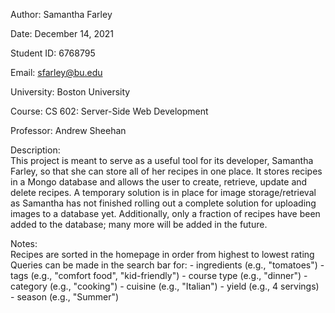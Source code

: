 Author:         Samantha Farley

Date:           December 14, 2021

Student ID:     6768795

Email:          sfarley@bu.edu

University:     Boston University

Course:         CS 602: Server-Side Web Development

Professor:      Andrew Sheehan

Description:    
                This project is meant to serve as a useful tool for its developer, Samantha Farley, so that she can store all of her recipes in one place. It stores 
                recipes in a Mongo database and allows the user to create, retrieve, update and delete recipes. A temporary solution is in place for image storage/retrieval as Samantha has not finished rolling out a complete solution for uploading images to a database yet. Additionally, only a fraction of recipes have been added to the database; many more will be added in the future.

Notes:          
                Recipes are sorted in the homepage in order from highest to lowest rating
                Queries can be made in the search bar for:
                - ingredients   (e.g., "tomatoes")
                - tags          (e.g., "comfort food", "kid-friendly")
                - course type   (e.g., "dinner")
                - category      (e.g., "cooking")
                - cuisine       (e.g., "Italian")
                - yield         (e.g., 4 servings)
                - season        (e.g., "Summer")
            
